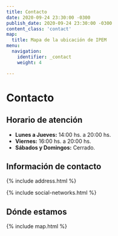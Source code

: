 ```yaml
---
title: Contacto
date: 2020-09-24 23:30:00 -0300
publish_date: 2020-09-24 23:30:00 -0300
content_class: 'contact'
map:
  title: Mapa de la ubicación de IPEM
menu:
  navigation:
    identifier: _contact
    weight: 4

---
```

# Contacto
## Horario de atención

- **Lunes a Jueves:** 14:00 hs. a 20:00 hs.
- **Viernes:** 16:00 hs. a 20:00 hs.
- **Sábados y Domingos:** Cerrado.

## Información de contacto
{% include address.html %}

{% include social-networks.html %}

## Dónde estamos
{% include map.html %}
